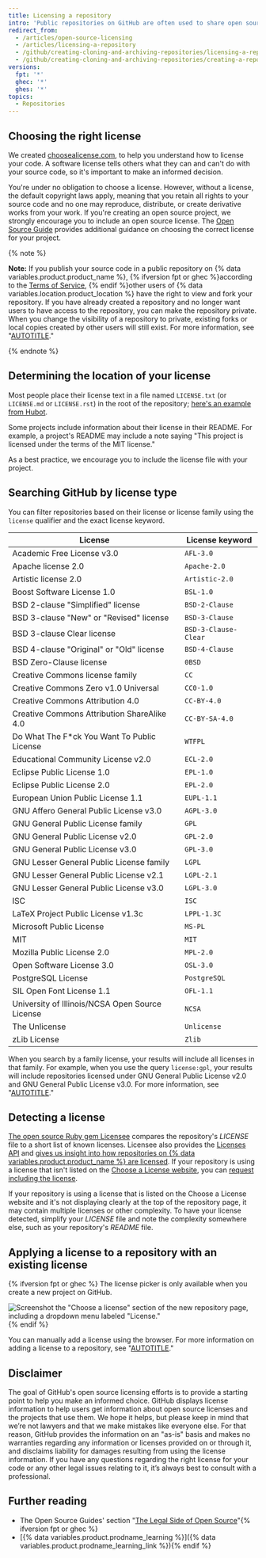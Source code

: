 ```yaml
---
title: Licensing a repository
intro: 'Public repositories on GitHub are often used to share open source software. For your repository to truly be open source, you''ll need to license it so that others are free to use, change, and distribute the software.'
redirect_from:
  - /articles/open-source-licensing
  - /articles/licensing-a-repository
  - /github/creating-cloning-and-archiving-repositories/licensing-a-repository
  - /github/creating-cloning-and-archiving-repositories/creating-a-repository-on-github/licensing-a-repository
versions:
  fpt: '*'
  ghec: '*'
  ghes: '*'
topics:
  - Repositories
---
```

## Choosing the right license

We created [choosealicense.com](https://choosealicense.com), to help you understand how to license your code. A software license tells others what they can and can't do with your source code, so it's important to make an informed decision.

You're under no obligation to choose a license. However, without a license, the default copyright laws apply, meaning that you retain all rights to your source code and no one may reproduce, distribute, or create derivative works from your work. If you're creating an open source project, we strongly encourage you to include an open source license. The [Open Source Guide](https://opensource.guide/legal/#which-open-source-license-is-appropriate-for-my-project) provides additional guidance on choosing the correct license for your project.

{% note %}

**Note:** If you publish your source code in a public repository on {% data variables.product.product_name %}, {% ifversion fpt or ghec %}according to the [Terms of Service](/free-pro-team@latest/site-policy/github-terms/github-terms-of-service), {% endif %}other users of {% data variables.location.product_location %} have the right to view and fork your repository. If you have already created a repository and no longer want users to have access to the repository, you can make the repository private. When you change the visibility of a repository to private, existing forks or local copies created by other users will still exist. For more information, see "[AUTOTITLE](/repositories/managing-your-repositorys-settings-and-features/managing-repository-settings/setting-repository-visibility)."

{% endnote %}

## Determining the location of your license

Most people place their license text in a file named `LICENSE.txt` (or `LICENSE.md` or `LICENSE.rst`) in the root of the repository; [here's an example from Hubot](https://github.com/github/hubot/blob/master/LICENSE.md).

Some projects include information about their license in their README. For example, a project's README may include a note saying "This project is licensed under the terms of the MIT license."

As a best practice, we encourage you to include the license file with your project.

## Searching GitHub by license type

You can filter repositories based on their license or license family using the `license` qualifier and the exact license keyword.

License | License keyword
---  | ---
| Academic Free License v3.0 | `AFL-3.0` |
| Apache license 2.0 | `Apache-2.0` |
| Artistic license 2.0 | `Artistic-2.0` |
| Boost Software License 1.0 | `BSL-1.0` |
| BSD 2-clause "Simplified" license | `BSD-2-Clause` |
| BSD 3-clause "New" or "Revised" license | `BSD-3-Clause` |
| BSD 3-clause Clear license | `BSD-3-Clause-Clear` |
| BSD 4-clause "Original" or "Old" license | `BSD-4-Clause` |
| BSD Zero-Clause license | `0BSD` |
| Creative Commons license family | `CC` |
| Creative Commons Zero v1.0 Universal | `CC0-1.0` |
| Creative Commons Attribution 4.0 | `CC-BY-4.0` |
| Creative Commons Attribution ShareAlike 4.0 | `CC-BY-SA-4.0` |
| Do What The F*ck You Want To Public License | `WTFPL` |
| Educational Community License v2.0 | `ECL-2.0` |
| Eclipse Public License 1.0 | `EPL-1.0` |
| Eclipse Public License 2.0 | `EPL-2.0` |
| European Union Public License 1.1 | `EUPL-1.1` |
| GNU Affero General Public License v3.0 | `AGPL-3.0` |
| GNU General Public License family | `GPL` |
| GNU General Public License v2.0 | `GPL-2.0` |
| GNU General Public License v3.0 | `GPL-3.0` |
| GNU Lesser General Public License family | `LGPL` |
| GNU Lesser General Public License v2.1 | `LGPL-2.1` |
| GNU Lesser General Public License v3.0 | `LGPL-3.0` |
| ISC | `ISC` |
| LaTeX Project Public License v1.3c | `LPPL-1.3C` |
| Microsoft Public License | `MS-PL` |
| MIT | `MIT` |
| Mozilla Public License 2.0 | `MPL-2.0` |
| Open Software License 3.0 | `OSL-3.0` |
| PostgreSQL License | `PostgreSQL` |
| SIL Open Font License 1.1 | `OFL-1.1` |
| University of Illinois/NCSA Open Source License | `NCSA` |
| The Unlicense | `Unlicense` |
| zLib License | `Zlib` |

When you search by a family license, your results will include all licenses in that family. For example, when you use the query `license:gpl`, your results will include repositories licensed under GNU General Public License v2.0 and GNU General Public License v3.0. For more information, see "[AUTOTITLE](/search-github/searching-on-github/searching-for-repositories#search-by-license)."

## Detecting a license

[The open source Ruby gem Licensee](https://github.com/licensee/licensee) compares the repository's _LICENSE_ file to a short list of known licenses. Licensee also provides the [Licenses API](/rest/licenses) and [gives us insight into how repositories on {% data variables.product.product_name %} are licensed](https://github.com/blog/1964-open-source-license-usage-on-github-com). If your repository is using a license that isn't listed on the [Choose a License website](https://choosealicense.com/appendix/), you can [request including the license](https://github.com/github/choosealicense.com/blob/gh-pages/CONTRIBUTING.md#adding-a-license).

If your repository is using a license that is listed on the Choose a License website and it's not displaying clearly at the top of the repository page, it may contain multiple licenses or other complexity. To have your license detected, simplify your _LICENSE_ file and note the complexity somewhere else, such as your repository's _README_ file.

## Applying a license to a repository with an existing license

{% ifversion fpt or ghec %}
The license picker is only available when you create a new project on GitHub.

![Screenshot the "Choose a license" section of the new repository page, including a dropdown menu labeled "License."](/assets/images/help/repository/repository-license-picker.png)
{% endif %}

You can manually add a license using the browser. For more information on adding a license to a repository, see "[AUTOTITLE](/communities/setting-up-your-project-for-healthy-contributions/adding-a-license-to-a-repository)."

## Disclaimer

The goal of GitHub's open source licensing efforts is to provide a starting point to help you make an informed choice. GitHub displays license information to help users get information about open source licenses and the projects that use them. We hope it helps, but please keep in mind that we’re not lawyers and that we make mistakes like everyone else. For that reason, GitHub provides the information on an "as-is" basis and makes no warranties regarding any information or licenses provided on or through it, and disclaims liability for damages resulting from using the license information. If you have any questions regarding the right license for your code or any other legal issues relating to it, it’s always best to consult with a professional.

## Further reading

- The Open Source Guides' section "[The Legal Side of Open Source](https://opensource.guide/legal/)"{% ifversion fpt or ghec %}
- [{% data variables.product.prodname_learning %}]({% data variables.product.prodname_learning_link %}){% endif %}
